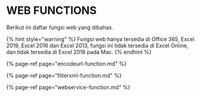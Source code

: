 # WEB FUNCTIONS

Berikut ini daftar fungsi web yang dibahas.

{% hint style="warning" %}
Fungsi web hanya tersedia di Office 365, Excel 2019, Excel 2016 dan Excel 2013, fungsi ini tidak tersedia di Excel Online, dan tidak tersedia di Excel 2016 pada Mac.
{% endhint %}

{% page-ref page="encodeurl-function.md" %}

{% page-ref page="filterxml-function.md" %}

{% page-ref page="webservice-function.md" %}

